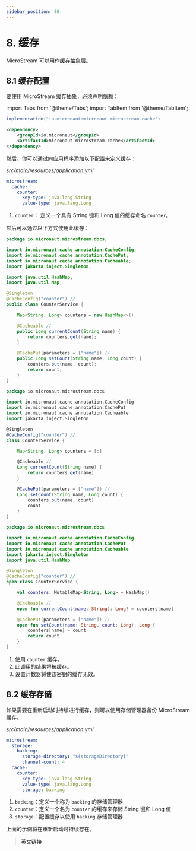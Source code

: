 ```yaml
---
sidebar_position: 80
---
```


# 8. 缓存

MicroStream 可以用作[缓存抽象](../cache/cache-abstraction.html)层。

## 8.1 缓存配置

要使用 MicroStream 缓存抽象，必须声明依赖：

import Tabs from '@theme/Tabs';
import TabItem from '@theme/TabItem';

<Tabs>
  <TabItem value="Gradle" label="Gradle">

```groovy
implementation("io.micronaut:micronaut-microstream-cache")
```

  </TabItem>
  <TabItem value="Maven" label="Maven">

```xml
<dependency>
    <groupId>io.micronaut</groupId>
    <artifactId>micronaut-microstream-cache</artifactId>
</dependency>
```

  </TabItem>
</Tabs>

然后，你可以通过向应用程序添加以下配置来定义缓存：

*src/main/resources/application.yml*

```yaml
microstream:
  cache:
    counter: 
      key-type: java.lang.String
      value-type: java.lang.Long
```

1. `counter`： 定义一个具有 String 键和 Long 值的缓存命名 `counter`。

然后可以通过以下方式使用此缓存：

<Tabs>
  <TabItem value="Java" label="Java" default>

```java
package io.micronaut.microstream.docs;

import io.micronaut.cache.annotation.CacheConfig;
import io.micronaut.cache.annotation.CachePut;
import io.micronaut.cache.annotation.Cacheable;
import jakarta.inject.Singleton;

import java.util.HashMap;
import java.util.Map;

@Singleton
@CacheConfig("counter") // 
public class CounterService {

    Map<String, Long> counters = new HashMap<>();

    @Cacheable // 
    public Long currentCount(String name) {
        return counters.get(name);
    }

    @CachePut(parameters = {"name"}) // 
    public Long setCount(String name, Long count) {
        counters.put(name, count);
        return count;
    }
}
```

  </TabItem>
  <TabItem value="Groovy" label="Groovy">

```groovy
package io.micronaut.microstream.docs

import io.micronaut.cache.annotation.CacheConfig
import io.micronaut.cache.annotation.CachePut
import io.micronaut.cache.annotation.Cacheable
import jakarta.inject.Singleton

@Singleton
@CacheConfig("counter") // 
class CounterService {

    Map<String, Long> counters = [:]

    @Cacheable // 
    Long currentCount(String name) {
        return counters.get(name)
    }

    @CachePut(parameters = ["name"]) // 
    Long setCount(String name, Long count) {
        counters.put(name, count)
        count
    }
}
```

  </TabItem>
  <TabItem value="Kotlin" label="Kotlin">

```kt
package io.micronaut.microstream.docs

import io.micronaut.cache.annotation.CacheConfig
import io.micronaut.cache.annotation.CachePut
import io.micronaut.cache.annotation.Cacheable
import jakarta.inject.Singleton
import java.util.HashMap

@Singleton
@CacheConfig("counter") // 
open class CounterService {

    val counters: MutableMap<String, Long> = HashMap()

    @Cacheable // 
    open fun currentCount(name: String): Long? = counters[name]

    @CachePut(parameters = ["name"]) // 
    open fun setCount(name: String, count: Long): Long {
        counters[name] = count
        return count
    }
}
```

  </TabItem>
</Tabs>

1. 使用 `counter` 缓存。
2. 此调用的结果将被缓存。
3. 设置计数器将使该密钥的缓存无效。

## 8.2 缓存存储

如果需要在重新启动时持续进行缓存，则可以使用存储管理器备份 MicroStream 缓存。

*src/main/resources/application.yml*

```yaml
microstream:
  storage:
    backing: 
      storage-directory: "${storageDirectory}"
      channel-count: 4
  cache:
    counter: 
      key-type: java.lang.String
      value-type: java.lang.Long
      storage: backing 
```

1. `backing`：定义一个称为 `backing` 的存储管理器
2. `counter`：定义一个名为 `counter` 的缓存来存储 String 键和 Long 值
3. `storage`：配置缓存以使用 `backing` 存储管理器

上面的示例将在重新启动时持续存在。

> [英文链接](https://micronaut-projects.github.io/micronaut-microstream/1.3.0/guide/index.html#cache)
